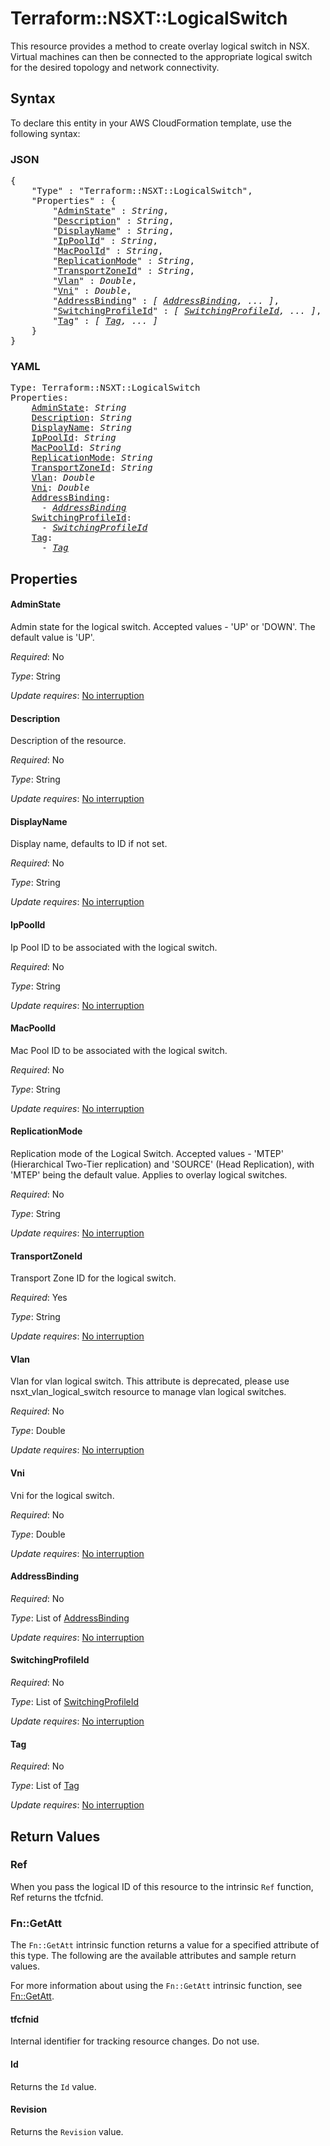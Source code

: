 # Terraform::NSXT::LogicalSwitch

This resource provides a method to create overlay logical switch in NSX. Virtual machines can then be connected to the appropriate logical switch for the desired topology and network connectivity.

## Syntax

To declare this entity in your AWS CloudFormation template, use the following syntax:

### JSON

<pre>
{
    "Type" : "Terraform::NSXT::LogicalSwitch",
    "Properties" : {
        "<a href="#adminstate" title="AdminState">AdminState</a>" : <i>String</i>,
        "<a href="#description" title="Description">Description</a>" : <i>String</i>,
        "<a href="#displayname" title="DisplayName">DisplayName</a>" : <i>String</i>,
        "<a href="#ippoolid" title="IpPoolId">IpPoolId</a>" : <i>String</i>,
        "<a href="#macpoolid" title="MacPoolId">MacPoolId</a>" : <i>String</i>,
        "<a href="#replicationmode" title="ReplicationMode">ReplicationMode</a>" : <i>String</i>,
        "<a href="#transportzoneid" title="TransportZoneId">TransportZoneId</a>" : <i>String</i>,
        "<a href="#vlan" title="Vlan">Vlan</a>" : <i>Double</i>,
        "<a href="#vni" title="Vni">Vni</a>" : <i>Double</i>,
        "<a href="#addressbinding" title="AddressBinding">AddressBinding</a>" : <i>[ <a href="addressbinding.md">AddressBinding</a>, ... ]</i>,
        "<a href="#switchingprofileid" title="SwitchingProfileId">SwitchingProfileId</a>" : <i>[ <a href="switchingprofileid.md">SwitchingProfileId</a>, ... ]</i>,
        "<a href="#tag" title="Tag">Tag</a>" : <i>[ <a href="tag.md">Tag</a>, ... ]</i>
    }
}
</pre>

### YAML

<pre>
Type: Terraform::NSXT::LogicalSwitch
Properties:
    <a href="#adminstate" title="AdminState">AdminState</a>: <i>String</i>
    <a href="#description" title="Description">Description</a>: <i>String</i>
    <a href="#displayname" title="DisplayName">DisplayName</a>: <i>String</i>
    <a href="#ippoolid" title="IpPoolId">IpPoolId</a>: <i>String</i>
    <a href="#macpoolid" title="MacPoolId">MacPoolId</a>: <i>String</i>
    <a href="#replicationmode" title="ReplicationMode">ReplicationMode</a>: <i>String</i>
    <a href="#transportzoneid" title="TransportZoneId">TransportZoneId</a>: <i>String</i>
    <a href="#vlan" title="Vlan">Vlan</a>: <i>Double</i>
    <a href="#vni" title="Vni">Vni</a>: <i>Double</i>
    <a href="#addressbinding" title="AddressBinding">AddressBinding</a>: <i>
      - <a href="addressbinding.md">AddressBinding</a></i>
    <a href="#switchingprofileid" title="SwitchingProfileId">SwitchingProfileId</a>: <i>
      - <a href="switchingprofileid.md">SwitchingProfileId</a></i>
    <a href="#tag" title="Tag">Tag</a>: <i>
      - <a href="tag.md">Tag</a></i>
</pre>

## Properties

#### AdminState

Admin state for the logical switch. Accepted values - 'UP' or 'DOWN'. The default value is 'UP'.

_Required_: No

_Type_: String

_Update requires_: [No interruption](https://docs.aws.amazon.com/AWSCloudFormation/latest/UserGuide/using-cfn-updating-stacks-update-behaviors.html#update-no-interrupt)

#### Description

Description of the resource.

_Required_: No

_Type_: String

_Update requires_: [No interruption](https://docs.aws.amazon.com/AWSCloudFormation/latest/UserGuide/using-cfn-updating-stacks-update-behaviors.html#update-no-interrupt)

#### DisplayName

Display name, defaults to ID if not set.

_Required_: No

_Type_: String

_Update requires_: [No interruption](https://docs.aws.amazon.com/AWSCloudFormation/latest/UserGuide/using-cfn-updating-stacks-update-behaviors.html#update-no-interrupt)

#### IpPoolId

Ip Pool ID to be associated with the logical switch.

_Required_: No

_Type_: String

_Update requires_: [No interruption](https://docs.aws.amazon.com/AWSCloudFormation/latest/UserGuide/using-cfn-updating-stacks-update-behaviors.html#update-no-interrupt)

#### MacPoolId

Mac Pool ID to be associated with the logical switch.

_Required_: No

_Type_: String

_Update requires_: [No interruption](https://docs.aws.amazon.com/AWSCloudFormation/latest/UserGuide/using-cfn-updating-stacks-update-behaviors.html#update-no-interrupt)

#### ReplicationMode

Replication mode of the Logical Switch. Accepted values - 'MTEP' (Hierarchical Two-Tier replication) and 'SOURCE' (Head Replication), with 'MTEP' being the default value. Applies to overlay logical switches.

_Required_: No

_Type_: String

_Update requires_: [No interruption](https://docs.aws.amazon.com/AWSCloudFormation/latest/UserGuide/using-cfn-updating-stacks-update-behaviors.html#update-no-interrupt)

#### TransportZoneId

Transport Zone ID for the logical switch.

_Required_: Yes

_Type_: String

_Update requires_: [No interruption](https://docs.aws.amazon.com/AWSCloudFormation/latest/UserGuide/using-cfn-updating-stacks-update-behaviors.html#update-no-interrupt)

#### Vlan

Vlan for vlan logical switch. This attribute is deprecated, please use nsxt_vlan_logical_switch resource to manage vlan logical switches.

_Required_: No

_Type_: Double

_Update requires_: [No interruption](https://docs.aws.amazon.com/AWSCloudFormation/latest/UserGuide/using-cfn-updating-stacks-update-behaviors.html#update-no-interrupt)

#### Vni

Vni for the logical switch.

_Required_: No

_Type_: Double

_Update requires_: [No interruption](https://docs.aws.amazon.com/AWSCloudFormation/latest/UserGuide/using-cfn-updating-stacks-update-behaviors.html#update-no-interrupt)

#### AddressBinding

_Required_: No

_Type_: List of <a href="addressbinding.md">AddressBinding</a>

_Update requires_: [No interruption](https://docs.aws.amazon.com/AWSCloudFormation/latest/UserGuide/using-cfn-updating-stacks-update-behaviors.html#update-no-interrupt)

#### SwitchingProfileId

_Required_: No

_Type_: List of <a href="switchingprofileid.md">SwitchingProfileId</a>

_Update requires_: [No interruption](https://docs.aws.amazon.com/AWSCloudFormation/latest/UserGuide/using-cfn-updating-stacks-update-behaviors.html#update-no-interrupt)

#### Tag

_Required_: No

_Type_: List of <a href="tag.md">Tag</a>

_Update requires_: [No interruption](https://docs.aws.amazon.com/AWSCloudFormation/latest/UserGuide/using-cfn-updating-stacks-update-behaviors.html#update-no-interrupt)

## Return Values

### Ref

When you pass the logical ID of this resource to the intrinsic `Ref` function, Ref returns the tfcfnid.

### Fn::GetAtt

The `Fn::GetAtt` intrinsic function returns a value for a specified attribute of this type. The following are the available attributes and sample return values.

For more information about using the `Fn::GetAtt` intrinsic function, see [Fn::GetAtt](https://docs.aws.amazon.com/AWSCloudFormation/latest/UserGuide/intrinsic-function-reference-getatt.html).

#### tfcfnid

Internal identifier for tracking resource changes. Do not use.

#### Id

Returns the <code>Id</code> value.

#### Revision

Returns the <code>Revision</code> value.

